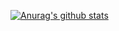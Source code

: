 [![Anurag's github stats](https://github-readme-stats.vercel.app/api?username=junosg&count_private=true)](https://github.com/anuraghazra/github-readme-stats)
